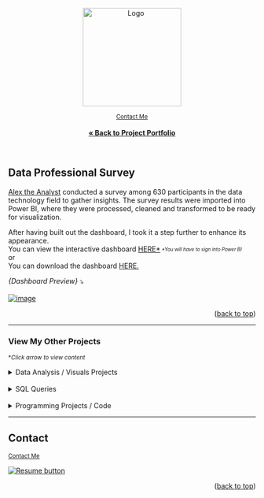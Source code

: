<a name="readme-top"></a>
<div align="center">

<img src="https://user-images.githubusercontent.com/121735588/216897500-3d7e2149-1de5-4c23-939f-db423af70d6a.png" alt="Logo" height="200">


   <sub><a href="https://camdoesdata.com/#contact">Contact Me</a></sub>
<br>
    <br>
     <a href="https://github.com/CameronCSS/PersonalProjects"><strong>« Back to Project Portfolio</strong></a>
  </p>
</div>

<br>

## Data Professional Survey

<a href="https://www.youtube.com/@AlexTheAnalyst">Alex the Analyst</a> conducted a survey among 630 participants in the data technology field to gather insights. The survey results were imported into Power BI, where they were processed, cleaned and transformed to be ready for visualization.

After having built out the dashboard, I took it a step further to enhance its appearance.
<br> You can view the interactive dashboard <a href="https://app.powerbi.com/reportEmbed?reportId=9e4f41e7-2fe2-4e59-aade-0adc90ac6e98&autoAuth=true&ctid=ac060c52-a55a-40ca-9f98-cef91bfc7881">HERE*</a><em><sub><sup> *You will have to sign into Power BI</sup></sub></em>
<br>or
<br>You can download the dashboard <a href="https://github.com/CameronCSS/Data-Analysis/raw/main/Power-BI-Dashboards/Data%20Professional%20Survey/data%20survey%20results.pbix">HERE.</a>
<br>


_{Dashboard Preview}_ :arrow_heading_down:
<br>
<br>
[![image](https://user-images.githubusercontent.com/121735588/216193131-73ca9f39-ed82-466a-8f45-4c33092e3e7f.png)](https://app.powerbi.com/reportEmbed?reportId=9e4f41e7-2fe2-4e59-aade-0adc90ac6e98&autoAuth=true&ctid=ac060c52-a55a-40ca-9f98-cef91bfc7881)


<p align="right">(<a href="#readme-top">back to top</a>)</p>

----
### View My Other Projects
<sub>**Click arrow to view content*</sub>

<details>
<summary>Data Analysis / Visuals Projects</summary>
<a href="https://cameroncss.github.io/Data-Analysis/Netflix/index.html" target="new">Netflix Movies and TV Shows</a>
<br>
&nbsp; &nbsp;:arrow_right_hook: - Built out multiple sheets to display on a single visual, and created an interactive dashboard.
<br>	
<br>
<a href="https://github.com/CameronCSS/Data-Analysis/tree/main/SLC%20civilian%20complaints" target="new">SLC civilian complaints</a>
  <br>
&nbsp; &nbsp;:arrow_right_hook: - Utilized API calls to gather data from public sources. Built a local DB to use in Power BI to uncover valuable insights.
  <br>
</details>
<br>

<details>
  <summary>SQL Queries</summary>
<a href="https://github.com/CameronCSS/SQL-Queries/tree/main/8%20Week%20SQL%20Challenge%20%23%201" target="new">8 Week SQL Challenge # 1</a>
<br>
&nbsp; &nbsp;:arrow_right_hook: - Explored complex queries to clean data, compute customer figures, and organize data in unusual ways.
<br>
<br>
<a href="https://github.com/CameronCSS/SQL-Queries/tree/main/Khan%20Academy%20Advanced%20SQL" target="new">Khan Academy Advanced SQL</a>
<br>
&nbsp; &nbsp;:arrow_right_hook: - Expand SQL knowledge about combining tables with JOINs and using multiple queries at once.
<br>
<br>
<a href="https://github.com/CameronCSS/SQL-Queries/tree/main/SQLbolt%20-%20SQL%20lessons" target="new">SQLbolt - SQL lessons</a>
<br>
&nbsp; &nbsp;:arrow_right_hook: - Refreshed foundational understanding of SQL and discovered context variations among SQL-powered platforms.
<br>

</details>
    
<br>
<details>
<summary>Programming Projects / Code</summary>
<a href="https://github.com/CameronCSS/Programming-Languages/tree/main/Python%20Wage%20Calculator" target="new">Python Wage Calculator</a>

&nbsp; &nbsp;:arrow_right_hook: - Learned the power of Pandas and PyQt5 libraries. Also learned the importance of notating code for Bug fixing in the future.
</details>

----

<a name="Contact"></a> 

## Contact

<sub><a href="https://camdoesdata.com/#contact">Contact Me</a></sub>
  <p style="margin-left: auto;">
    <a href="https://docs.google.com/document/d/1idTVL4nRGOejqW6EkpfhsD-dNQRLzmX08y5hI3TYLns/edit?usp=sharing" target="_blank" rel="noopener noreferrer">
      <img src="https://user-images.githubusercontent.com/121735588/215364205-abdfc0ac-53db-4733-8d43-b57c1bafb802.png" alt="Resume button">
    </a>
  </p>
</div>

<p align="right">(<a href="#readme-top">back to top</a>)</p>
